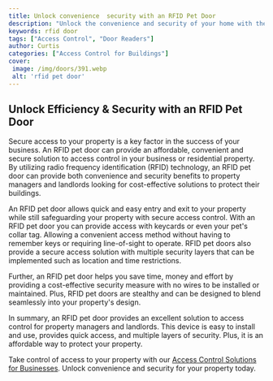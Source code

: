 ```yaml
---
title: Unlock convenience  security with an RFID Pet Door
description: "Unlock the convenience and security of your home with the latest RFID pet door technology Learn more about the latest pet door tech with this helpful blog post"
keywords: rfid door
tags: ["Access Control", "Door Readers"]
author: Curtis
categories: ["Access Control for Buildings"]
cover: 
 image: /img/doors/391.webp
 alt: 'rfid pet door'
---
```

## Unlock Efficiency & Security with an RFID Pet Door

Secure access to your property is a key factor in the success of your business. An RFID pet door can provide an affordable, convenient and secure solution to access control in your business or residential property. By utilizing radio frequency identification (RFID) technology, an RFID pet door can provide both convenience and security benefits to property managers and landlords looking for cost-effective solutions to protect their buildings.

An RFID pet door allows quick and easy entry and exit to your property while still safeguarding your property with secure access control. With an RFID pet door you can provide access with keycards or even your pet's collar tag. Allowing a convenient access method without having to remember keys or requiring line-of-sight to operate. RFID pet doors also provide a secure access solution with multiple security layers that can be implemented such as location and time restrictions.

Further, an RFID pet door helps you save time, money and effort by providing a cost-effective security measure with no wires to be installed or maintained. Plus, RFID pet doors are stealthy and can be designed to blend seamlessly into your property's design. 

In summary, an RFID pet door provides an excellent solution to access control for property managers and landlords. This device is easy to install and use, provides quick access, and multiple layers of security. Plus, it is an affordable way to protect your property. 

Take control of access to your property with our [Access Control Solutions for Businesses](/access-control). Unlock convenience and security for your property today.
